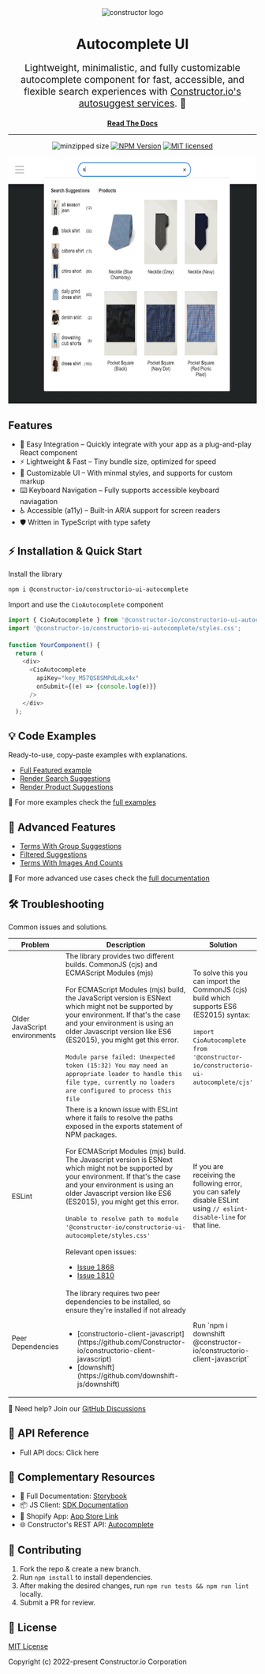 <div align="center">
  <img src="https://constructor.com/hubfs/constructor-favicon-2024-1.svg" alt="constructor logo" title="constructor logo" width="220px" height="220px">
  
  <h1>Autocomplete UI</h1>

  <p align="center" style="font-size: 1.2rem;">Lightweight, minimalistic, and fully customizable autocomplete component for fast, accessible, and flexible search experiences with <a href='https://constructor.com/solutions/search'>Constructor.io's autosuggest services</a>. 🚀</p>

  [**Read The Docs**](https://constructor-io.github.io/constructorio-ui-autocomplete/?path=/docs/autocomplete-component--docs)
</div>

<hr />
<div align="center">

![minzipped size](https://img.shields.io/bundlephobia/minzip/@constructor-io/constructorio-ui-autocomplete?color=green&style=flat-square)
[![NPM Version](https://img.shields.io/npm/v/@constructor-io/constructorio-ui-autocomplete?style=flat-square)](https://www.npmjs.com/package/@constructor-io/constructorio-ui-autocomplete)
[![MIT licensed](https://img.shields.io/badge/license-MIT-blue.svg?style=flat-square)](https://github.com/Constructor-io/constructorio-ui-autocomplete/blob/main/LICENSE)

<img src="assets/autocomplete-ui-demonstration.gif" alt="Autocomplete UI demonstration" height="500">

</div>

## Features

- 🔌 Easy Integration – Quickly integrate with your app as a plug-and-play React component
- ⚡ Lightweight & Fast – Tiny bundle size, optimized for speed
- 🎨 Customizable UI – With minmal styles, and supports for custom markup
- ⌨️ Keyboard Navigation – Fully supports accessible keyboard naviagation
- ♿ Accessible (a11y) – Built-in ARIA support for screen readers
- 🛡 Written in TypeScript with type safety

## ⚡ Installation & Quick Start
Install the library

```sh
npm i @constructor-io/constructorio-ui-autocomplete
```

Import and use the `CioAutocomplete` component

```ts
import { CioAutocomplete } from '@constructor-io/constructorio-ui-autocomplete';
import '@constructor-io/constructorio-ui-autocomplete/styles.css';

function YourComponent() {
  return (
    <div>
      <CioAutocomplete 
        apiKey="key_M57QS8SMPdLdLx4x"
        onSubmit={(e) => {console.log(e)}}
      />
    </div>
  );
```

## 💡 Code Examples

Ready-to-use, copy-paste examples with explanations.

- [Full Featured example](https://constructor-io.github.io/constructorio-ui-autocomplete/?path=/docs/autocomplete-component--docs#full-featured-and-styled-example)
- [Render Search Suggestions](https://constructor-io.github.io/constructorio-ui-autocomplete/?path=/docs/autocomplete-component-sections--docs#render-search-suggestions)
- [Render Product Suggestions](https://constructor-io.github.io/constructorio-ui-autocomplete/?path=/docs/autocomplete-component-sections--docs#render-suggested-products)

🔹 For more examples check the [full examples](https://constructor-io.github.io/constructorio-ui-autocomplete/?path=/docs/autocomplete-component--docs)

## 🚀 Advanced Features

- [Terms With Group Suggestions](https://constructor-io.github.io/constructorio-ui-autocomplete/?path=/docs/autocomplete-component-advanced-parameters--docs#terms-with-group-suggestions)
- [Filtered Suggestions](https://constructor-io.github.io/constructorio-ui-autocomplete/?path=/docs/autocomplete-component-advanced-parameters--docs#filtered-suggestions)
- [Terms With Images And Counts](https://constructor-io.github.io/constructorio-ui-autocomplete/?path=/docs/autocomplete-component-advanced-parameters--docs#terms-with-images-and-counts)

🔹 For more advanced use cases check the [full documentation](https://constructor-io.github.io/constructorio-ui-autocomplete/?path=/docs/autocomplete-component-advanced-parameters--docs)

## 🛠 Troubleshooting

Common issues and solutions.

<table>
  <thead>
    <tr>
      <th>Problem</th>
      <th>Description</th>
      <th>Solution</th>
    </tr>
  </thead>
  <tbody>
      <tr>
          <td>Older JavaScript environments</td>
          <td>
            The library provides two different builds. CommonJS (cjs) and ECMAScript Modules (mjs)
            <br>
            <br>
            For ECMAScript Modules (mjs) build, the JavaScript version is ESNext which might not be supported by your environment. If that's the case and your environment is using an older Javascript version like ES6 (ES2015), you might get this error.
            <br>
            <br>
            <code>Module parse failed: Unexpected token (15:32) You may need an appropriate loader to handle this file type, currently no loaders are configured to process this file</code>
          </td>
          <td>
            To solve this you can import the CommonJS (cjs) build which supports ES6 (ES2015) syntax:
            <br>
            <br>
            <code>import CioAutocomplete from '@constructor-io/constructorio-ui-autocomplete/cjs'</code>
          </td>
      </tr>
      <tr>
        <td>ESLint</td>
        <td>
          There is a known issue with ESLint where it fails to resolve the paths exposed in the exports statement of NPM packages.
          <br>
          <br>
          For ECMAScript Modules (mjs) build. The Javascript version is ESNext which might not be supported by your environment. If that's the case and your environment is using an older Javascript version like ES6 (ES2015), you might get this error.
          <br>
          <br>
          <code>Unable to resolve path to module '@constructor-io/constructorio-ui-autocomplete/styles.css'</code>
          <br>
          <br>
          Relevant open issues:
          <ul>
            <li><a href='https://github.com/import-js/eslint-plugin-import/issues/1868'>Issue 1868</a>
            <li><a href='https://github.com/import-js/eslint-plugin-import/issues/1810'>Issue 1810</a>
        </td>
        <td>
          If you are receiving the following error, you can safely disable ESLint using <code>// eslint-disable-line</code> for that line.
        </td>
      </tr>
      <tr>
        <td>Peer Dependencies</td>
        <td>
          The library requires two peer dependencies to be installed, so ensure they're installed if not already
          <br />
          <br />
          <ul>
            <li>[constructorio-client-javascript](https://github.com/Constructor-io/constructorio-client-javascript)</li>
            <li>[downshift](https://github.com/downshift-js/downshift)</li>
          </ul>
        </td>
        <td>
          Run `npm i downshift @constructor-io/constructorio-client-javascript`
        </td>
      </tr>
  </tbody>
</table>

💬 Need help? Join our [GitHub Discussions](https://github.com/Constructor-io/constructorio-ui-autocomplete/discussions)

## 📖 API Reference

<!-- TODO: reference the API docs from storybook -->
- Full API docs: Click here

## 🔗 Complementary Resources

- 📖 Full Documentation: [Storybook](https://constructor-io.github.io/constructorio-ui-autocomplete/)
- 📦 JS Client: [SDK Documentation](https://constructor-io.github.io/constructorio-client-javascript/module-autocomplete.html#~getAutocompleteResults)
- 🛒 Shopify App: [App Store Link](https://apps.shopify.com/constructor-connect)
- 🌐 Constructor's REST API: [Autocomplete](https://docs.constructor.com/reference/v1-autocomplete-get-autocomplete-results)

## 🤝 Contributing

1. Fork the repo & create a new branch.
2. Run `npm install` to install dependencies.
3. After making the desired changes, run `npm run tests && npm run lint` locally.
4. Submit a PR for review.

## 📜 License

[MIT License](./LICENSE)

Copyright (c) 2022-present Constructor.io Corporation